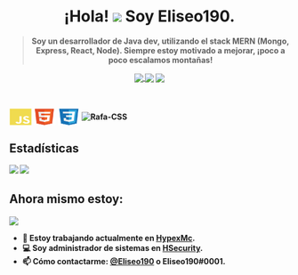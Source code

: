 <h1 align="center">
  ¡Hola! 
  <img src="https://user-images.githubusercontent.com/57642291/115981321-b7a44c80-a58a-11eb-8109-79aa8bcf0698.gif" width="25px">  
  Soy <strong>Eliseo190<strong/>.

</h1>
  <blockquote>
    <p align="center">
      Soy un desarrollador de Java dev, utilizando el stack MERN (Mongo, Express, React, Node).
      Siempre estoy motivado a mejorar, ¡poco a poco escalamos montañas!
    <p/>
  </blockquote>
<div align="center">
  <a href="https://twitter.com/Eliseo190">
    <img src="https://img.shields.io/twitter/follow/Eliseo190?color=blue&label=Twitter&logo=brunoohdev&style=for-the-badge" align="center">
  </a>
  <img src="https://img.shields.io/static/v1?label=Discord&message=Eliseo190%230001&color=blue&style=for-the-badge" align="center">
  <img src="https://komarev.com/ghpvc/?username=Eliseo190IDEA&color=blue" align="center">
</div>

##

<div style="display: inline_block"><br>
  <img align="center" alt="Rafa-Js" height="30" width="40" src="https://raw.githubusercontent.com/devicons/devicon/master/icons/javascript/javascript-plain.svg">
  <img align="center" alt="Rafa-HTML" height="30" width="40" src="https://raw.githubusercontent.com/devicons/devicon/master/icons/html5/html5-original.svg">
  <img align="center" alt="Rafa-CSS" height="30" width="40" src="https://raw.githubusercontent.com/devicons/devicon/master/icons/css3/css3-original.svg">
  <img align="center" alt="Rafa-CSS" height="30" width="40" src="https://cdn.jsdelivr.net/gh/devicons/devicon/icons/java/java-original.svg">
</div>
  
## Estadísticas
![](https://github-readme-stats-eugeniodevv.vercel.app/api?username=Eliseo190IDEA&show_icons=true&theme=dark&count_private=true)
![](https://github-readme-stats-eugeniodevv.vercel.app/api/top-langs/?username=Eliseo190IDEA&langs_count=5&theme=dark)
  
## Ahora mismo estoy:
<a href="https://discord.com/users/877811473815056444">
  <img src="https://i.imgur.com/T95suaJ.png" align="center" height="205">
</a>
<br>

- 🔭 Estoy trabajando actualmente en [HypexMc](https://hypexmc.net).
- 💻 Soy administrador de sistemas en [HSecurity](https://hsecurity.net).
- 📫 Cómo contactarme: [@Eliseo190](https://twitter.com/Eliseo190) o Eliseo190#0001.
